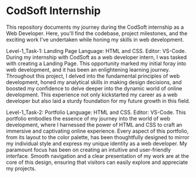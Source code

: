 # CodSoft Internship
This repository documents my journey during the CodSoft internship as a Web Developer. Here, you'll find the codebase, project milestones, and the exciting work I've undertaken while honing my skills in web development.

Level-1_Task-1: Landing Page
Language: HTML and CSS. 
Editor: VS-Code.
During my internship with CodSoft as a web developer intern, I was tasked with creating a Landing Page.
This opportunity marked my initial foray into web development, and it has been an enlightening learning journey.
Throughout this project, I delved into the fundamental principles of web development, honed my analytical skills in making design decisions, and boosted my confidence to delve deeper into the dynamic world of online development.
This experience not only kickstarted my career as a web developer but also laid a sturdy foundation for my future growth in this field.

Level-1_Task-2: Portfolio
Language: HTML and CSS. 
Editor: VS-Code.
This portfolio embodies the essence of my journey into the world of web development,
where I harnessed the power of HTML and CSS to craft an immersive and captivating online experience.
Every aspect of this portfolio, from its layout to the color palette, has been thoughtfully designed
to mirror my individual style and express my unique identity as a web developer.
My paramount focus has been on creating an intuitive and user-friendly interface.
Smooth navigation and a clear presentation of my work are at the core of this design, 
ensuring that visitors can easily explore and appreciate my projects.


